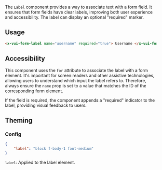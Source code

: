 The `Label` component provides a way to associate text with a form field. It ensures that form fields have clear labels, improving both user experience and accessibility. The label can display an optional "required" marker.

## Usage

```html
<x-vui-form-label name="username" required="true"> Username </x-vui-form-label>
```

## Accessibility

This component uses the `for` attribute to associate the label with a form element. It's important for screen readers and other assistive technologies, allowing users to understand which input the label refers to. Therefore, always ensure the `name` prop is set to a value that matches the ID of the corresponding form element.

If the field is required, the component appends a "required" indicator to the label, providing visual feedback to users.

## Theming

### Config

```json
{
    "label": "block f-body-1 font-medium"
}
```

`label`:
Applied to the label element.
